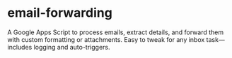 # email-forwarding
A Google Apps Script to process emails, extract details, and forward them with custom formatting or attachments. Easy to tweak for any inbox task—includes logging and auto-triggers.
